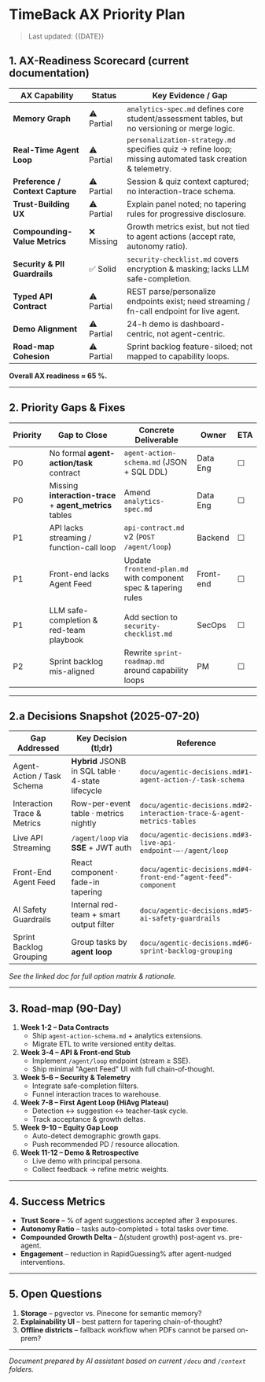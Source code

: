 # TimeBack AX Priority Plan

> Last updated: {{DATE}}

## 1. AX-Readiness Scorecard (current documentation)

| AX Capability | Status | Key Evidence / Gap |
| ------------- | ------ | ------------------ |
| **Memory Graph** | ⚠️ Partial | `analytics-spec.md` defines core student/assessment tables, but no versioning or merge logic. |
| **Real-Time Agent Loop** | ⚠️ Partial | `personalization-strategy.md` specifies quiz → refine loop; missing automated task creation & telemetry. |
| **Preference / Context Capture** | ⚠️ Partial | Session & quiz context captured; no interaction-trace schema. |
| **Trust-Building UX** | ⚠️ Partial | Explain panel noted; no tapering rules for progressive disclosure. |
| **Compounding-Value Metrics** | ❌ Missing | Growth metrics exist, but not tied to agent actions (accept rate, autonomy ratio). |
| **Security & PII Guardrails** | ✅ Solid | `security-checklist.md` covers encryption & masking; lacks LLM safe-completion. |
| **Typed API Contract** | ⚠️ Partial | REST parse/personalize endpoints exist; need streaming / fn-call endpoint for live agent. |
| **Demo Alignment** | ⚠️ Partial | 24-h demo is dashboard-centric, not agent-centric. |
| **Road-map Cohesion** | ⚠️ Partial | Sprint backlog feature-siloed; not mapped to capability loops. |

**Overall AX readiness ≈ 65 %.**

---

## 2. Priority Gaps & Fixes

| Priority | Gap to Close | Concrete Deliverable | Owner | ETA |
| -------- | ------------ | -------------------- | ----- | --- |
| P0 | No formal **agent-action/task** contract | `agent-action-schema.md` (JSON + SQL DDL) | Data Eng | ☐ |
| P0 | Missing **interaction-trace** + **agent_metrics** tables | Amend `analytics-spec.md` | Data Eng | ☐ |
| P1 | API lacks streaming / function-call loop | `api-contract.md` v2 (`POST /agent/loop`) | Backend | ☐ |
| P1 | Front-end lacks Agent Feed | Update `frontend-plan.md` with component spec & tapering rules | Front-end | ☐ |
| P1 | LLM safe-completion & red-team playbook | Add section to `security-checklist.md` | SecOps | ☐ |
| P2 | Sprint backlog mis-aligned | Rewrite `sprint-roadmap.md` around capability loops | PM | ☐ |

---

## 2.a Decisions Snapshot (2025-07-20)

| Gap Addressed | Key Decision (tl;dr) | Reference |
|---------------|----------------------|-----------|
| Agent-Action / Task Schema | **Hybrid** JSONB in SQL table · 4-state lifecycle | `docu/agentic-decisions.md#1-agent-action-/-task-schema` |
| Interaction Trace & Metrics | Row-per-event table · metrics nightly | `docu/agentic-decisions.md#2-interaction-trace-&-agent-metrics-tables` |
| Live API Streaming | `/agent/loop` via **SSE** + JWT auth | `docu/agentic-decisions.md#3-live-api-endpoint-–-/agent/loop` |
| Front-End Agent Feed | React component · fade-in tapering | `docu/agentic-decisions.md#4-front-end-“agent-feed”-component` |
| AI Safety Guardrails | Internal red-team + smart output filter | `docu/agentic-decisions.md#5-ai-safety-guardrails` |
| Sprint Backlog Grouping | Group tasks by **agent loop** | `docu/agentic-decisions.md#6-sprint-backlog-grouping` |

*See the linked doc for full option matrix & rationale.*

---

## 3. Road-map (90-Day)

1. **Week 1-2 – Data Contracts**
   * Ship `agent-action-schema.md` + analytics extensions.
   * Migrate ETL to write versioned entity deltas.
2. **Week 3-4 – API & Front-end Stub**
   * Implement `/agent/loop` endpoint (stream ≥ SSE).
   * Ship minimal "Agent Feed" UI with full chain-of-thought.
3. **Week 5-6 – Security & Telemetry**
   * Integrate safe-completion filters.
   * Funnel interaction traces to warehouse.
4. **Week 7-8 – First Agent Loop (HiAvg Plateau)**
   * Detection ↔ suggestion ↔ teacher-task cycle.
   * Track acceptance & growth deltas.
5. **Week 9-10 – Equity Gap Loop**
   * Auto-detect demographic growth gaps.
   * Push recommended PD / resource allocation.
6. **Week 11-12 – Demo & Retrospective**
   * Live demo with principal persona.
   * Collect feedback → refine metric weights.

---

## 4. Success Metrics

* **Trust Score** – % of agent suggestions accepted after 3 exposures.
* **Autonomy Ratio** – tasks auto-completed ÷ total tasks over time.
* **Compounded Growth Delta** – ∆(student growth) post-agent vs. pre-agent.
* **Engagement** – reduction in RapidGuessing% after agent-nudged interventions.

---

## 5. Open Questions

1. **Storage** – pgvector vs. Pinecone for semantic memory?
2. **Explainability UI** – best pattern for tapering chain-of-thought?
3. **Offline districts** – fallback workflow when PDFs cannot be parsed on-prem?

---

*Document prepared by AI assistant based on current `/docu` and `/context` folders.* 